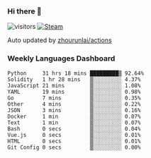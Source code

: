### Hi there 👋

![visitors](https://visitor-badge.glitch.me/badge?page_id=zhourunlai)
[![Steam](https://img.shields.io/badge/dynamic/json?label=Steam&query=%24.data.totalSubs&url=https%3A%2F%2Fapi.spencerwoo.com%2Fsubstats%2F%3Fsource%3DsteamGames%26queryKey%3D76561198285156854&suffix=%20Games&logo=steam&labelColor=134375&color=0b1a37&longCache=true)](http://steamcommunity.com/profiles/76561198285156854)

Auto updated by <a href="https://github.com/zhourunlai/zhourunlai/actions" target="_blank">zhourunlai/actions</a>

### Weekly Languages Dashboard

<!--PART:wakatime-->
```text
Python     31 hrs 18 mins █████████▒ 92.64%
Solidity   1 hr 28 mins   ▒░░░░░░░░░ 4.37%
JavaScript 21 mins        ▒░░░░░░░░░ 1.08%
YAML       19 mins        ▒░░░░░░░░░ 0.98%
Go         7 mins         ▒░░░░░░░░░ 0.35%
Other      4 mins         ▒░░░░░░░░░ 0.22%
JSON       3 mins         ▒░░░░░░░░░ 0.16%
Docker     1 min          ▒░░░░░░░░░ 0.07%
Text       1 min          ▒░░░░░░░░░ 0.07%
Bash       0 secs         ▒░░░░░░░░░ 0.04%
Vue.js     0 secs         ▒░░░░░░░░░ 0.01%
HTML       0 secs         ▒░░░░░░░░░ 0.01%
Git Config 0 secs         ▒░░░░░░░░░ 0.00%
```
<!--PART:wakatime-->
